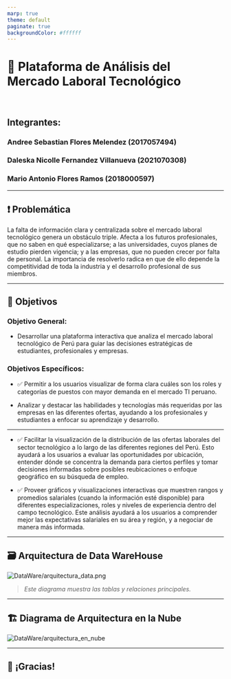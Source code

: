 ```yaml
---
marp: true
theme: default
paginate: true
backgroundColor: #ffffff
---
```


<!-- TÍTULO -->
# 📘 Plataforma de Análisis del Mercado Laboral Tecnológico  
<br>

## Integrantes: 
### Andree Sebastian Flores Melendez                                    (2017057494)
### Daleska Nicolle Fernandez Villanueva                              (2021070308)
### Mario Antonio Flores Ramos  (2018000597)

---

<!-- PROBLEMÁTICA -->
## ❗ Problemática

La falta de información clara y centralizada sobre el mercado laboral tecnológico genera un obstáculo triple. Afecta a los futuros profesionales, que no saben en qué especializarse; a las universidades, cuyos planes de estudio pierden vigencia; y a las empresas, que no pueden crecer por falta de personal. La importancia de resolverlo radica en que de ello depende la competitividad de toda la industria y el desarrollo profesional de sus miembros.

---

<!-- OBJETIVOS -->
## 🎯 Objetivos

### Objetivo General:
- Desarrollar una plataforma interactiva que analiza el mercado laboral tecnológico de Perú para guiar las decisiones estratégicas de estudiantes, profesionales y empresas.

### Objetivos Específicos:
- ✅ Permitir a los usuarios visualizar de forma clara cuáles son los roles y categorías de puestos con mayor demanda en el mercado TI peruano.

- Analizar y destacar las habilidades y tecnologías más requeridas por las empresas en las diferentes ofertas, ayudando a los profesionales y estudiantes a enfocar su aprendizaje y desarrollo.

---

- ✅ Facilitar la visualización de la distribución de las ofertas laborales del sector tecnológico a lo largo de las diferentes regiones del Perú. Esto ayudará a los usuarios a evaluar las oportunidades por ubicación, entender dónde se concentra la demanda para ciertos perfiles y tomar decisiones informadas sobre posibles reubicaciones o enfoque geográfico en su búsqueda de empleo.

- ✅ Proveer gráficos y visualizaciones interactivas que muestren rangos y promedios salariales (cuando la información esté disponible) para diferentes especializaciones, roles y niveles de experiencia dentro del campo tecnológico. Este análisis ayudará a los usuarios a comprender mejor las expectativas salariales en su área y región, y a negociar de manera más informada.

---

<!-- DIAGRAMA DE BASE DE DATOS -->
## 🗃️ Arquitectura de Data WareHouse

![DataWare/arquitectura_data.png](arquitectura_data.png)

> *Este diagrama muestra las tablas y relaciones principales.*

---

<!-- DIAGRAMA DE ARQUITECTURA -->
## 🏗️ Diagrama de Arquitectura en la Nube

![DataWare/arquitectura_en_nube](arquitectura_en_nube.png)

---

## 🙌 ¡Gracias!
